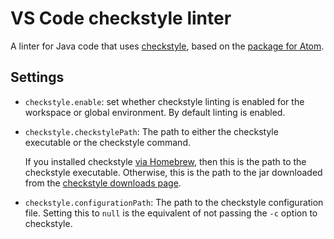 # VS Code checkstyle linter

A linter for Java code that uses [checkstyle], based on the [package for Atom][linter-checkstyle].

## Settings

* `checkstyle.enable`: set whether checkstyle linting is enabled for the workspace or global environment. By default linting is enabled.

* `checkstyle.checkstylePath`: The path to either the checkstyle executable or the checkstyle command.

    If you installed checkstyle [via Homebrew][checkstyle from homebrew], then this is the path to the checkstyle executable. Otherwise, this is the path to the jar downloaded from the [checkstyle downloads page][checkstyle downloads].

* `checkstyle.configurationPath`: The path to the checkstyle configuration file. Setting this to `null` is the equivalent of not passing the `-c` option to checkstyle.

[checkstyle]: http://checkstyle.sourceforge.net/
[linter-checkstyle]: https://github.com/SebastianSzturo/linter-checkstyle
[checkstyle from homebrew]: http://brewformulas.org/Checkstyle
[checkstyle downloads]: http://checkstyle.sourceforge.net/index.html#Download
[vscode-eslint]: https://github.com/Microsoft/vscode-eslint
[vscode-languageserver-node-example]: https://github.com/Microsoft/vscode-languageserver-node-example
